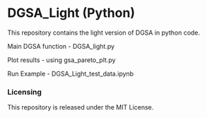 # DGSA_Light (Python)
<p> This repository contains the light version of DGSA in python code.
<p> Main DGSA function - DGSA_light.py
<p> Plot results - using gsa_pareto_plt.py
<p> Run Example - DGSA_Light_test_data.ipynb

  
### Licensing
This repository is released under the MIT License.
